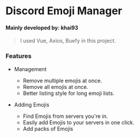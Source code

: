 # Discord Emoji Manager

#### Mainly developed by: khai93

> I used Vue, Axios, Buefy in this project.

### Features

* Management
  * Remove multiple emojis at once.
  * Remove all emojis at once.
  * Better listing style for long emoji lists.
  
* Adding Emojis
  * Find Emojis from servers you're in.
  * Easily add Emojis to your servers in one click.
  * Add packs of Emojis
